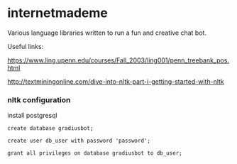 # internetmademe

Various language libraries written to run a fun and creative chat bot.


Useful links:

https://www.ling.upenn.edu/courses/Fall_2003/ling001/penn_treebank_pos.html

http://textminingonline.com/dive-into-nltk-part-i-getting-started-with-nltk


### nltk configuration

install postgresql

```
create database gradiusbot;

create user db_user with password 'password';

grant all privileges on database gradiusbot to db_user;